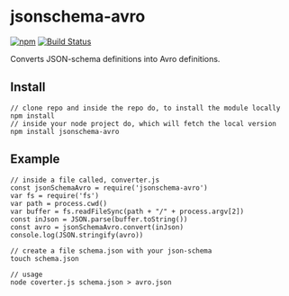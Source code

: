 # jsonschema-avro

[![npm](https://img.shields.io/npm/v/jsonschema-avro.svg)](https://www.npmjs.com/package/jsonschema-avro)
[![Build Status](https://travis-ci.org/thedumbterminal/jsonschema-avro.svg?branch=master)](https://travis-ci.org/thedumbterminal/jsonschema-avro)

Converts JSON-schema definitions into Avro definitions.

## Install

    // clone repo and inside the repo do, to install the module locally
    npm install
    // inside your node project do, which will fetch the local version
    npm install jsonschema-avro

## Example
    // inside a file called, converter.js
    const jsonSchemaAvro = require('jsonschema-avro')
    var fs = require('fs')
    var path = process.cwd()
    var buffer = fs.readFileSync(path + "/" + process.argv[2])
    const inJson = JSON.parse(buffer.toString())
    const avro = jsonSchemaAvro.convert(inJson)
    console.log(JSON.stringify(avro))
    
    // create a file schema.json with your json-schema
    touch schema.json
    
    // usage
    node coverter.js schema.json > avro.json
